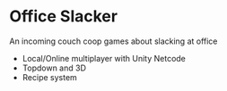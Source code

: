 # Office Slacker
An incoming couch coop games about slacking at office

- Local/Online multiplayer with Unity Netcode
- Topdown and 3D
- Recipe system
